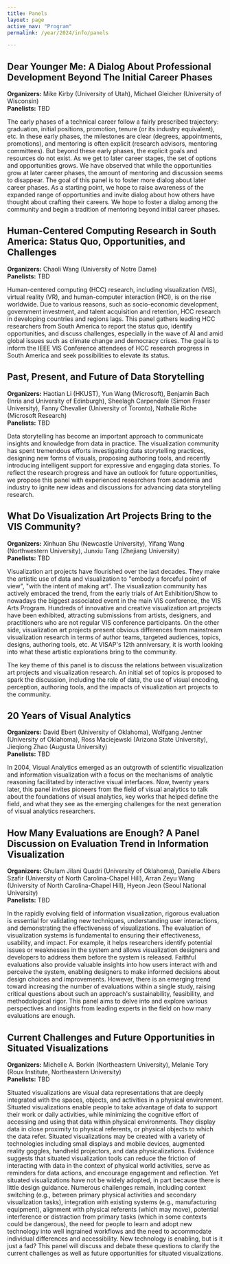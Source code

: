 ```yaml
---
title: Panels
layout: page
active_nav: "Program"
permalink: /year/2024/info/panels

---
```


## <a name="panel-kirby">Dear Younger Me: A Dialog About Professional Development Beyond The Initial Career Phases</a>

<!-- When: Wednesday, October 25, 2023 3:45 PM-5:00 PM AEDT (UTC+11)<br/> -->
<!-- Location: Room 101+102 -->

<!-- **Organizers:** Carolina Nobre (University of Toronto), Cindy Xiong (University of Massachusetts), Joshua A Levine (University of Arizona), Emily Wall (Emory University), Dominik Moritz (Carnegie Mellon University), Evanthia Dimara (Utrecht University)
<br>**Panelists:** Leni Yang (Hong Kong University of Science and Technology), Cindy Xiong (University of Massachusetts Amherst), Dominik Moritz (Carnegie Mellon University), Joshua A Levine (University of Arizona), Evanthia Dimara (Utrecht University) -->
**Organizers:** Mike Kirby (University of Utah), Michael Gleicher (University of Wisconsin)<br>
**Panelists:** TBD

<!-- <br>[Video Preview](TBD) -->

The early phases of a technical career follow a fairly prescribed trajectory: graduation, initial positions, promotion, tenure (or its industry equivalent), etc. In these early phases, the milestones are clear (degrees, appointments, promotions), and mentoring is often explicit (research advisors, mentoring committees). But beyond these early phases, the explicit goals and resources do not exist. As we get to later career stages, the set of options and opportunities grows. We have observed that while the opportunities grow at later career phases, the amount of mentoring and discussion seems to disappear. The goal of this panel is to foster more dialog about later career phases. As a starting point, we hope to raise awareness of the expanded range of opportunities and invite dialog about how others have thought about crafting their careers. We hope to foster a dialog among the community and begin a tradition of mentoring beyond initial career phases.

## <a name="panel-wang">Human-Centered Computing Research in South America: Status Quo, Opportunities, and Challenges</a>

<!-- When: Wednesday, October 25, 2023 10:45 AM-12:00 PM AEDT (UTC+11)<br/>
Location: Room 101+102 -->

**Organizers:** Chaoli Wang (University of Notre Dame)
<br>**Panelists:** TBD

Human-centered computing (HCC) research, including visualization (VIS), virtual reality (VR), and human-computer interaction (HCI), is on the rise worldwide. Due to various reasons, such as socio-economic development, government investment, and talent acquisition and retention, HCC research in developing countries and regions lags. This panel gathers leading HCC researchers from South America to report the status quo, identify opportunities, and discuss challenges, especially in the wave of AI and amid global issues such as climate change and democracy crises. The goal is to inform the IEEE VIS Conference attendees of HCC research progress in South America and seek possibilities to elevate its status.

## <a name="panel-li">Past, Present, and Future of Data Storytelling</a>

<!-- When: Thursday, October 26, 2023 3:45 PM-5:00 PM AEDT (UTC+11)<br/>
Location: Room 101+102 -->


**Organizers:** Haotian Li (HKUST), Yun Wang (Microsoft), Benjamin Bach (Inria and University of Edinburgh), Sheelagh Carpendale (Simon Fraser University), Fanny Chevalier (University of Toronto), Nathalie Riche (Microsoft Research)
<br>**Panelists:** TBD

Data storytelling has become an important approach to communicate insights and knowledge from data in practice. The visualization community has spent tremendous efforts investigating data storytelling practices, designing new forms of visuals, proposing authoring tools, and recently introducing intelligent support for expressive and engaging data stories. To reflect the research progress and have an outlook for future opportunities, we propose this panel with experienced researchers from academia and industry to ignite new ideas and discussions for advancing data storytelling research.

## <a name="panel-shu">What Do Visualization Art Projects Bring to the VIS Community?</a>

<!-- When: Wednesday, October 25, 2023 10:45 AM-12:00 PM AEDT (UTC+11)<br/>
Location: Room 101+102 -->

**Organizers:** Xinhuan Shu (Newcastle University), Yifang Wang (Northwestern University), Junxiu Tang (Zhejiang University)
<br>**Panelists:** TBD

Visualization art projects have flourished over the last decades. They make the artistic use of data and visualization to "embody a forceful point of view", "with the intent of making art". The visualization community has actively embraced the trend, from the early trials of Art Exhibition/Show to nowadays the biggest associated event in the main VIS conference, the VIS Arts Program. Hundreds of innovative and creative visualization art projects have been exhibited, attracting submissions from artists, designers, and practitioners who are not regular VIS conference participants. On the other side, visualization art projects present obvious differences from mainstream visualization research in terms of author teams, targeted audiences, topics, designs, authoring tools, etc. At VISAP's 12th anniversary, it is worth looking into what these artistic explorations bring to the community.

The key theme of this panel is to discuss the relations between visualization art projects and visualization research. An initial set of topics is proposed to spark the discussion, including the role of data, the use of visual encoding, perception, authoring tools, and the impacts of visualization art projects to the community.

## <a name="panel-ebert">20 Years of Visual Analytics</a>

<!-- When: Thursday, October 26, 2023 3:45 PM-5:00 PM AEDT (UTC+11)<br/>
Location: Room 101+102 -->


**Organizers:** David Ebert (University of Oklahoma), Wolfgang Jentner (University of Oklahoma), Ross Maciejewski (Arizona State University), Jieqiong Zhao (Augusta University)
<br>**Panelists:** TBD

In 2004, Visual Analytics emerged as an outgrowth of scientific visualization and information visualization with a focus on the mechanisms of analytic reasoning facilitated by interactive visual interfaces. Now, twenty years later, this panel invites pioneers from the field of visual analytics to talk about the foundations of visual analytics, key works that helped define the field, and what they see as the emerging challenges for the next generation of visual analytics researchers.

## <a name="panel-quadri">How Many Evaluations are Enough? A Panel Discussion on Evaluation Trend in Information Visualization</a>

<!-- When: Wednesday, October 25, 2023 10:45 AM-12:00 PM AEDT (UTC+11)<br/>
Location: Room 101+102 -->

**Organizers:** Ghulam Jilani Quadri (University of Oklahoma), Danielle Albers Szafir (University of North Carolina-Chapel Hill), Arran Zeyu Wang (University of North Carolina-Chapel Hill), Hyeon Jeon (Seoul National University)
<br>**Panelists:** TBD

In the rapidly evolving field of information visualization, rigorous evaluation is essential for validating new techniques, understanding user interactions, and demonstrating the effectiveness of visualizations. The evaluation of visualization systems is fundamental to ensuring their effectiveness, usability, and impact. For example, it helps researchers identify potential issues or weaknesses in the system and allows visualization designers and developers to address them before the system is released.
Faithful evaluations also provide valuable insights into how users interact with and perceive the system, enabling designers to make informed decisions about design choices and improvements. However, there is an emerging trend toward increasing the number of evaluations within a single study, raising critical questions about such an approach's sustainability, feasibility, and methodological rigor. This panel aims to delve into and explore various perspectives and insights from leading experts in the field on how many evaluations are enough.

## <a name="panel-borkin">Current Challenges and Future Opportunities in Situated Visualizations</a>

<!-- When: Thursday, October 26, 2023 3:45 PM-5:00 PM AEDT (UTC+11)<br/>
Location: Room 101+102 -->


**Organizers:** Michelle A. Borkin (Northeastern University), Melanie Tory (Roux Institute, Northeastern University)
<br>**Panelists:** TBD

Situated visualizations are visual data representations that are deeply integrated with the spaces, objects, and activities in a physical environment. Situated visualizations enable people to take advantage of data to support their work or daily activities, while minimizing the cognitive effort of accessing and using that data within physical environments. They display data in close proximity to physical referents, or physical objects to which the data refer. Situated visualizations may be created with a variety of technologies including small displays and mobile devices, augmented reality goggles, handheld projectors, and data physicalizations. Evidence suggests that situated visualization tools can reduce the friction of interacting with data in the context of physical world activities, serve as reminders for data actions, and encourage engagement and reflection. Yet situated visualizations have not be widely adopted, in part because there is little design guidance. Numerous challenges remain, including context switching (e.g., between primary physical activities and secondary visualization tasks), integration with existing systems (e.g., manufacturing equipment), alignment with physical referents (which may move), potential interference or distraction from primary tasks (which in some contexts could be dangerous), the need for people to learn and adopt new technology into well ingrained workflows and the need to accommodate individual differences and accessibility. New technology is enabling, but is it just a fad? This panel will discuss and debate these questions to clarify the current challenges as well as future opportunities for situated visualizations.
